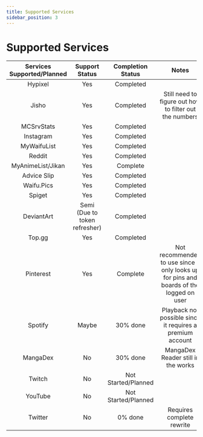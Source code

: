 ```yaml
---
title: Supported Services
sidebar_position: 3
---
```


# Supported Services
| Services Supported/Planned | Support Status | Completion Status | Notes |
|        :--:           |     :--:       |    :--:   |        :--: |
| Hypixel               | Yes            | Completed       |
| Jisho                 | Yes            | Completed | Still need to figure out how to filter out the numbers |
| MCSrvStats            | Yes            |    Completed    |
| Instagram             |  Yes           |     Completed  |  |
| MyWaifuList           |   Yes          |     Completed   |
| Reddit                |     Yes        | Completed       |
| MyAnimeList/Jikan           | Yes           | Complete |  |
| Advice Slip | Yes | Completed |
| Waifu.Pics | Yes | Completed |
| Spiget | Yes | Completed |
| DeviantArt               | Semi (Due to token refresher)          | Completed      |  |
| Top.gg               | Yes            | Completed      |  |
| Pinterest             |  Yes            | Complete     | Not recommended to use since it only looks up for pins and boards of the logged on user |
| Spotify               |  Maybe           | 30% done | Playback not possible since it requires a premium account |
| MangaDex              | No          | 30% done | MangaDex Reader still in the works |
| Twitch                | No             | Not Started/Planned |
| YouTube | No | Not Started/Planned |
| Twitter               | No            |0% done | Requires complete rewrite |
